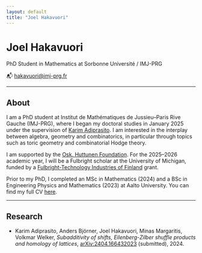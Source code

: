 ```yaml
---
layout: default
title: "Joel Hakavuori"
---
```


# Joel Hakavuori

PhD Student in Mathematics at Sorbonne Université / IMJ-PRG

📬  hakavuori@imj-prg.fr

---

## About

I am a PhD student at Institut de Mathématiques de Jussieu–Paris Rive Gauche (IMJ-PRG), where I began my doctoral studies in January 2025 under the supervision of [Karim Adiprasito](https://webusers.imj-prg.fr/%7Ekarim.adiprasito/). I am interested in the interplay between algebra, geometry and combinatorics, in particular through topics such as toric geometry and combinatorial Hodge theory.

I am supported by the [Osk. Huttunen Foundation](https://oskhuttunen.fi/). For the 2025–2026 academic year, I will be a Fulbright scholar at the University of Michigan, funded by a [Fulbright-Technology Industries of Finland](https://www.fulbright.fi/grants-masters-studies/fulbright-technology-industries-finland-grants) grant.

Prior to my PhD, I completed an MSc in Mathematics (2024) and a BSc in Engineering Physics and Mathematics (2023) at Aalto University. You can find my full CV [here](cv625.pdf).

---

## Research

- Karim Adiprasito, Anders Björner, Joel Hakavuori, Minas Margaritis, Volkmar Welker, *Subadditivity of shifts, Eilenberg-Zilber shuffle products and homology of lattices*, [arXiv:2404.166432023](https://arxiv.org/abs/2404.16643) (submitted), 2024.

